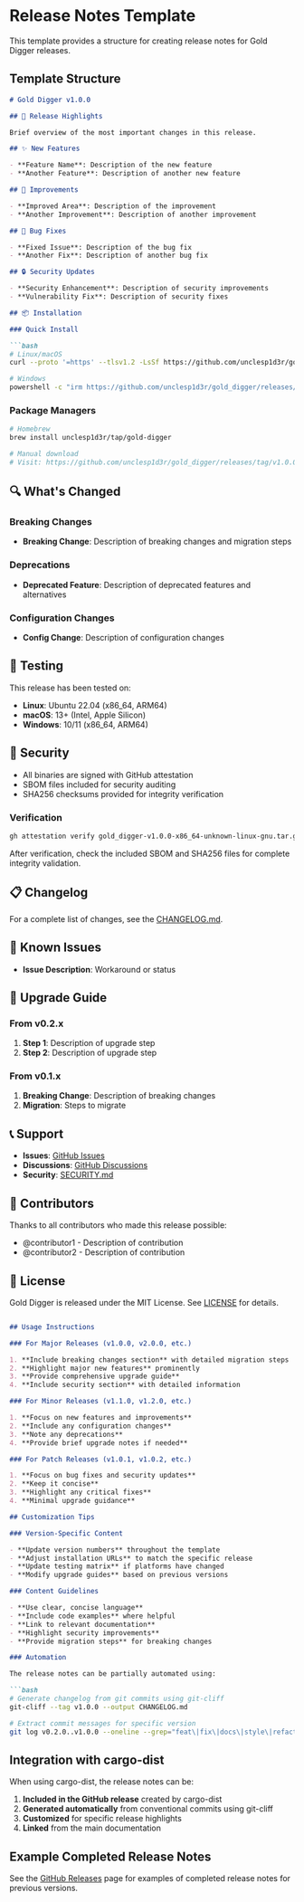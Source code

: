 # Release Notes Template

This template provides a structure for creating release notes for Gold Digger releases.

## Template Structure

````markdown
# Gold Digger v1.0.0

## 🎉 Release Highlights

Brief overview of the most important changes in this release.

## ✨ New Features

- **Feature Name**: Description of the new feature
- **Another Feature**: Description of another new feature

## 🔧 Improvements

- **Improved Area**: Description of the improvement
- **Another Improvement**: Description of another improvement

## 🐛 Bug Fixes

- **Fixed Issue**: Description of the bug fix
- **Another Fix**: Description of another bug fix

## 🔒 Security Updates

- **Security Enhancement**: Description of security improvements
- **Vulnerability Fix**: Description of security fixes

## 📦 Installation

### Quick Install

```bash
# Linux/macOS
curl --proto '=https' --tlsv1.2 -LsSf https://github.com/unclesp1d3r/gold_digger/releases/download/{{VERSION}}/gold_digger-installer.sh | sh

# Windows
powershell -c "irm https://github.com/unclesp1d3r/gold_digger/releases/download/{{VERSION}}/gold_digger-installer.ps1 | iex"
````

### Package Managers

```bash
# Homebrew
brew install unclesp1d3r/tap/gold-digger

# Manual download
# Visit: https://github.com/unclesp1d3r/gold_digger/releases/tag/v1.0.0
```

## 🔍 What's Changed

### Breaking Changes

- **Breaking Change**: Description of breaking changes and migration steps

### Deprecations

- **Deprecated Feature**: Description of deprecated features and alternatives

### Configuration Changes

- **Config Change**: Description of configuration changes

## 🧪 Testing

This release has been tested on:

- **Linux**: Ubuntu 22.04 (x86_64, ARM64)
- **macOS**: 13+ (Intel, Apple Silicon)
- **Windows**: 10/11 (x86_64, ARM64)

## 🔐 Security

- All binaries are signed with GitHub attestation
- SBOM files included for security auditing
- SHA256 checksums provided for integrity verification

### Verification

```bash
gh attestation verify gold_digger-v1.0.0-x86_64-unknown-linux-gnu.tar.gz --attestation gold_digger-v1.0.0-x86_64-unknown-linux-gnu.tar.gz.intoto.jsonl
```

After verification, check the included SBOM and SHA256 files for complete integrity validation.

## 📋 Changelog

For a complete list of changes, see the [CHANGELOG.md](https://github.com/unclesp1d3r/gold_digger/blob/main/CHANGELOG.md).

## 🐛 Known Issues

- **Issue Description**: Workaround or status

## 🚀 Upgrade Guide

### From v0.2.x

1. **Step 1**: Description of upgrade step
2. **Step 2**: Description of upgrade step

### From v0.1.x

1. **Breaking Change**: Description of breaking changes
2. **Migration**: Steps to migrate

## 📞 Support

- **Issues**: [GitHub Issues](https://github.com/unclesp1d3r/gold_digger/issues)
- **Discussions**: [GitHub Discussions](https://github.com/unclesp1d3r/gold_digger/discussions)
- **Security**: [SECURITY.md](https://github.com/unclesp1d3r/gold_digger/blob/main/SECURITY.md)

## 🙏 Contributors

Thanks to all contributors who made this release possible:

- @contributor1 - Description of contribution
- @contributor2 - Description of contribution

## 📄 License

Gold Digger is released under the MIT License. See [LICENSE](https://github.com/unclesp1d3r/gold_digger/blob/main/LICENSE) for details.

````markdown

## Usage Instructions

### For Major Releases (v1.0.0, v2.0.0, etc.)

1. **Include breaking changes section** with detailed migration steps
2. **Highlight major new features** prominently
3. **Provide comprehensive upgrade guide**
4. **Include security section** with detailed information

### For Minor Releases (v1.1.0, v1.2.0, etc.)

1. **Focus on new features and improvements**
2. **Include any configuration changes**
3. **Note any deprecations**
4. **Provide brief upgrade notes if needed**

### For Patch Releases (v1.0.1, v1.0.2, etc.)

1. **Focus on bug fixes and security updates**
2. **Keep it concise**
3. **Highlight any critical fixes**
4. **Minimal upgrade guidance**

## Customization Tips

### Version-Specific Content

- **Update version numbers** throughout the template
- **Adjust installation URLs** to match the specific release
- **Update testing matrix** if platforms have changed
- **Modify upgrade guides** based on previous versions

### Content Guidelines

- **Use clear, concise language**
- **Include code examples** where helpful
- **Link to relevant documentation**
- **Highlight security improvements**
- **Provide migration steps** for breaking changes

### Automation

The release notes can be partially automated using:

```bash
# Generate changelog from git commits using git-cliff
git-cliff --tag v1.0.0 --output CHANGELOG.md

# Extract commit messages for specific version
git log v0.2.0..v1.0.0 --oneline --grep="feat\|fix\|docs\|style\|refactor\|test\|chore"
````

## Integration with cargo-dist

When using cargo-dist, the release notes can be:

1. **Included in the GitHub release** created by cargo-dist
2. **Generated automatically** from conventional commits using git-cliff
3. **Customized** for specific release highlights
4. **Linked** from the main documentation

## Example Completed Release Notes

See the [GitHub Releases](https://github.com/unclesp1d3r/gold_digger/releases) page for examples of completed release notes for previous versions.

